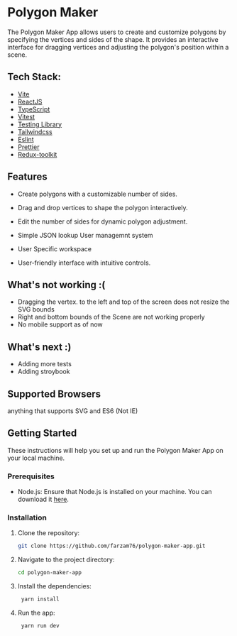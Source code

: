 # Polygon Maker

The Polygon Maker App allows users to create and customize polygons by specifying the vertices and sides of the shape. It provides an interactive interface for dragging vertices and adjusting the polygon's position within a scene.

## Tech Stack:

- [Vite](https://vitejs.dev)
- [ReactJS](https://reactjs.org)
- [TypeScript](https://www.typescriptlang.org)
- [Vitest](https://vitest.dev)
- [Testing Library](https://testing-library.com)
- [Tailwindcss](https://tailwindcss.com)
- [Eslint](https://eslint.org)
- [Prettier](https://prettier.io)
- [Redux-toolkit](https://redux-toolkit.js.org/)

## Features

- Create polygons with a customizable number of sides.
- Drag and drop vertices to shape the polygon interactively.
- Edit the number of sides for dynamic polygon adjustment.
- Simple JSON lookup User managemnt system
- User Specific workspace

- User-friendly interface with intuitive controls.

## What's not working :\(

- Dragging the vertex. to the left and top of the screen does not resize the SVG bounds
- Right and bottom bounds of the Scene are not working properly
- No mobile support as of now

## What's next :\)

- Adding more tests
- Adding stroybook

## Supported Browsers

anything that supports SVG and ES6 (Not IE)

## Getting Started

These instructions will help you set up and run the Polygon Maker App on your local machine.

### Prerequisites

- Node.js: Ensure that Node.js is installed on your machine. You can download it [here](https://nodejs.org/).

### Installation

1. Clone the repository:

   ```bash
   git clone https://github.com/farzam76/polygon-maker-app.git
   ```

2. Navigate to the project directory:

   ```bash
   cd polygon-maker-app
   ```

3. Install the dependencies:

   ```bash
    yarn install
   ```

4. Run the app:

   ```bash
    yarn run dev
   ```
